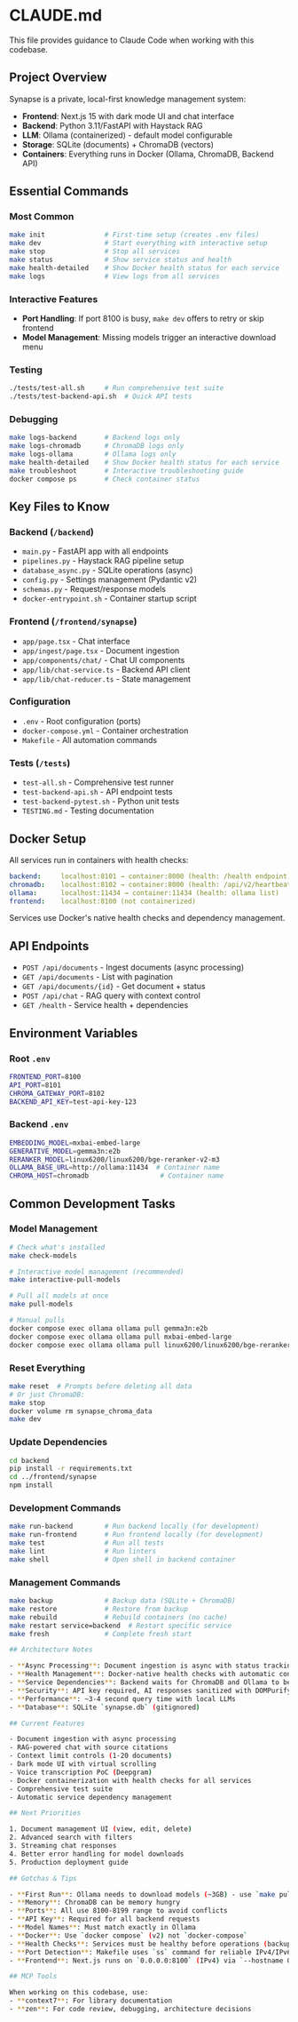# CLAUDE.md

This file provides guidance to Claude Code when working with this codebase.

## Project Overview

Synapse is a private, local-first knowledge management system:
- **Frontend**: Next.js 15 with dark mode UI and chat interface
- **Backend**: Python 3.11/FastAPI with Haystack RAG  
- **LLM**: Ollama (containerized) - default model configurable
- **Storage**: SQLite (documents) + ChromaDB (vectors)
- **Containers**: Everything runs in Docker (Ollama, ChromaDB, Backend API)

## Essential Commands

### Most Common
```bash
make init               # First-time setup (creates .env files)
make dev                # Start everything with interactive setup
make stop               # Stop all services
make status             # Show service status and health
make health-detailed    # Show Docker health status for each service
make logs               # View logs from all services
```

### Interactive Features
- **Port Handling**: If port 8100 is busy, `make dev` offers to retry or skip frontend
- **Model Management**: Missing models trigger an interactive download menu

### Testing
```bash
./tests/test-all.sh     # Run comprehensive test suite
./tests/test-backend-api.sh  # Quick API tests
```

### Debugging
```bash
make logs-backend       # Backend logs only
make logs-chromadb      # ChromaDB logs only
make logs-ollama        # Ollama logs only
make health-detailed    # Show Docker health status for each service
make troubleshoot       # Interactive troubleshooting guide
docker compose ps       # Check container status
```

## Key Files to Know

### Backend (`/backend`)
- `main.py` - FastAPI app with all endpoints
- `pipelines.py` - Haystack RAG pipeline setup
- `database_async.py` - SQLite operations (async)
- `config.py` - Settings management (Pydantic v2)
- `schemas.py` - Request/response models
- `docker-entrypoint.sh` - Container startup script

### Frontend (`/frontend/synapse`)
- `app/page.tsx` - Chat interface
- `app/ingest/page.tsx` - Document ingestion
- `app/components/chat/` - Chat UI components
- `app/lib/chat-service.ts` - Backend API client
- `app/lib/chat-reducer.ts` - State management

### Configuration
- `.env` - Root configuration (ports)
- `docker-compose.yml` - Container orchestration
- `Makefile` - All automation commands

### Tests (`/tests`)
- `test-all.sh` - Comprehensive test runner
- `test-backend-api.sh` - API endpoint tests
- `test-backend-pytest.sh` - Python unit tests
- `TESTING.md` - Testing documentation

## Docker Setup

All services run in containers with health checks:
```yaml
backend:     localhost:8101 → container:8000 (health: /health endpoint)
chromadb:    localhost:8102 → container:8000 (health: /api/v2/heartbeat)
ollama:      localhost:11434 → container:11434 (health: ollama list)
frontend:    localhost:8100 (not containerized)
```

Services use Docker's native health checks and dependency management.

## API Endpoints

- `POST /api/documents` - Ingest documents (async processing)
- `GET /api/documents` - List with pagination
- `GET /api/documents/{id}` - Get document + status
- `POST /api/chat` - RAG query with context control
- `GET /health` - Service health + dependencies

## Environment Variables

### Root `.env`
```bash
FRONTEND_PORT=8100
API_PORT=8101
CHROMA_GATEWAY_PORT=8102
BACKEND_API_KEY=test-api-key-123
```

### Backend `.env`
```bash
EMBEDDING_MODEL=mxbai-embed-large
GENERATIVE_MODEL=gemma3n:e2b
RERANKER_MODEL=linux6200/linux6200/bge-reranker-v2-m3
OLLAMA_BASE_URL=http://ollama:11434  # Container name
CHROMA_HOST=chromadb                  # Container name
```

## Common Development Tasks

### Model Management
```bash
# Check what's installed
make check-models

# Interactive model management (recommended)
make interactive-pull-models

# Pull all models at once
make pull-models

# Manual pulls
docker compose exec ollama ollama pull gemma3n:e2b
docker compose exec ollama ollama pull mxbai-embed-large
docker compose exec ollama ollama pull linux6200/linux6200/bge-reranker-v2-m3
```

### Reset Everything
```bash
make reset  # Prompts before deleting all data
# Or just ChromaDB:
make stop
docker volume rm synapse_chroma_data
make dev
```

### Update Dependencies
```bash
cd backend
pip install -r requirements.txt
cd ../frontend/synapse
npm install
```

### Development Commands
```bash
make run-backend        # Run backend locally (for development)
make run-frontend       # Run frontend locally (for development)
make test               # Run all tests
make lint               # Run linters
make shell              # Open shell in backend container
```

### Management Commands
```bash
make backup             # Backup data (SQLite + ChromaDB)
make restore            # Restore from backup
make rebuild            # Rebuild containers (no cache)
make restart service=backend  # Restart specific service
make fresh              # Complete fresh start

## Architecture Notes

- **Async Processing**: Document ingestion is async with status tracking
- **Health Management**: Docker-native health checks with automatic container restarts
- **Service Dependencies**: Backend waits for ChromaDB and Ollama to be healthy
- **Security**: API key required, AI responses sanitized with DOMPurify
- **Performance**: ~3-4 second query time with local LLMs
- **Database**: SQLite `synapse.db` (gitignored)

## Current Features

- Document ingestion with async processing
- RAG-powered chat with source citations
- Context limit controls (1-20 documents)
- Dark mode UI with virtual scrolling
- Voice transcription PoC (Deepgram)
- Docker containerization with health checks for all services
- Comprehensive test suite
- Automatic service dependency management

## Next Priorities

1. Document management UI (view, edit, delete)
2. Advanced search with filters
3. Streaming chat responses
4. Better error handling for model downloads
5. Production deployment guide

## Gotchas & Tips

- **First Run**: Ollama needs to download models (~3GB) - use `make pull-models`
- **Memory**: ChromaDB can be memory hungry
- **Ports**: All use 8100-8199 range to avoid conflicts
- **API Key**: Required for all backend requests
- **Model Names**: Must match exactly in Ollama
- **Docker**: Use `docker compose` (v2) not `docker-compose`
- **Health Checks**: Services must be healthy before operations (backup/restore/pull-models)
- **Port Detection**: Makefile uses `ss` command for reliable IPv4/IPv6 detection, falls back to `lsof`
- **Frontend**: Next.js runs on `0.0.0.0:8100` (IPv4) via `--hostname 0.0.0.0` flag

## MCP Tools

When working on this codebase, use:
- **context7**: For library documentation
- **zen**: For code review, debugging, architecture decisions